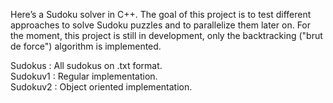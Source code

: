 Here’s a Sudoku solver in C++. The goal of this project is to test different approaches to solve Sudoku puzzles and to parallelize them later on. For the moment, this project is still in development, only the backtracking ("brut de force") algorithm is implemented.

Sudokus : All sudokus on .txt format. <br>
Sudokuv1 : Regular implementation. <br>
Sudokuv2 : Object oriented implementation. <br>
